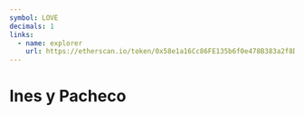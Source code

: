 ```yaml
---
symbol: LOVE
decimals: 1
links:
  - name: explorer
    url: https://etherscan.io/token/0x58e1a16Cc86FE135b6f0e478B383a2f8D75B4652
---
```


# Ines y Pacheco
